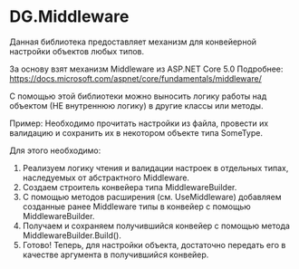 # DG.Middleware

Данная библиотека предоставляет механизм для конвейерной настройки объектов любых типов.

За основу взят механизм Middleware из ASP.NET Core 5.0
Подробнее: https://docs.microsoft.com/aspnet/core/fundamentals/middleware/

С помощью этой библиотеки можно выносить логику работы над объектом (НЕ внутреннюю логику) в другие классы или методы.

Пример:
Необходимо прочитать настройки из файла, провести их валидацию и сохранить их в некотором объекте типа SomeType.

Для этого необходимо:
1) Реализуем логику чтения и валидации настроек в отдельных типах, наследуемых от абстрактного Middleware<SomeType>.
2) Создаем строитель конвейера типа MiddlewareBuilder<SomeType>.
3) С помощью методов расширения (см. UseMiddleware) добавляем созданные ранее Middleware типы в конвейер с помощью MiddlewareBuilder.
4) Получаем и сохраняем получившийся конвейер с помощью метода MiddlewareBuilder.Build().
5) Готово! Теперь, для настройки объекта, достаточно передать его в качестве аргумента в получившийся конвейер.
